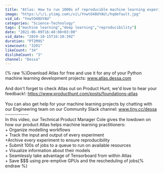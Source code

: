 ```yaml
---
title: "Atlas: How to run 1000s of reproducible machine learning experiments concurrently"
image: "https:\/\/i.ytimg.com\/vi\/YnwtO48UYAU\/hqdefault.jpg"
vid_id: "YnwtO48UYAU"
categories: "Science-Technology"
tags: ["machine learning","deep learning","reproducibility"]
date: "2021-06-09T16:48:08+03:00"
vid_date: "2019-10-15T16:10:39Z"
duration: "PT2M9S"
viewcount: "3201"
likeCount: "34"
dislikeCount: "3"
channel: "Dessa"
---
```

{% raw %}Download Atlas for free and use it for any of your Python machine learning development projects: www.atlas.dessa.com <br /><br />And don't forget to check Atlas out on Product Hunt, we'd love to hear your feedback!: <a rel="nofollow" target="blank" href="https://www.producthunt.com/posts/foundations-atlas">https://www.producthunt.com/posts/foundations-atlas</a><br /><br />You can also get help for your machine learning projects by chatting with our Engineering team on our Community Slack channel: www.tiny.cc/dessa<br />------------<br />In this video, our Technical Product Manager Cole gives the lowdown on how our product Atlas helps machine learning practitioners:<br />+ Organize modelling workflows<br />+ Track the input and output of every experiment<br />+Archive every experiment to ensure reproducibility<br />+ Submit 100s of jobs to a queue to run on available resources<br />+ Visualize information about their models<br />+ Seamlessly take advantage of Tensorboard from within Atlas<br />+ Save $$$ using pre-emptive GPUs and the rescheduling of jobs{% endraw %}
